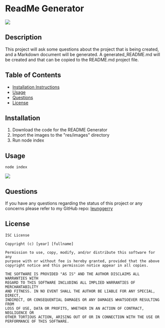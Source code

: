 # ReadMe Generator
  [<img src="https://img.shields.io/badge/license-ISC-green">](#license)
## Description 
This project will ask some questions about the project that is being created, and a Markdown document will be generated. A generated_README.md will be created and that can be copied to the README.md project file.


## Table of Contents
- [Installation Instructions](#installation)
- [Usage](#usage)
- [Questions](#questions)
- [License](#license)

## Installation
1. Download the code for the README Generator
2. Import the images to the "res/images" directory
3. Run 
    node index

## Usage
    node index


![](./res/images/applicationVideo.gif)


## Questions
If you have any questions regarding the status of this project or any concerns please refer to my GitHub repo:
[leunggerry](https://github.com/leunggerry)

## License
    ISC License

    Copyright (c) [year] [fullname]

    Permission to use, copy, modify, and/or distribute this software for any
    purpose with or without fee is hereby granted, provided that the above
    copyright notice and this permission notice appear in all copies.
        
    THE SOFTWARE IS PROVIDED "AS IS" AND THE AUTHOR DISCLAIMS ALL WARRANTIES WITH
    REGARD TO THIS SOFTWARE INCLUDING ALL IMPLIED WARRANTIES OF MERCHANTABILITY
    AND FITNESS. IN NO EVENT SHALL THE AUTHOR BE LIABLE FOR ANY SPECIAL, DIRECT,
    INDIRECT, OR CONSEQUENTIAL DAMAGES OR ANY DAMAGES WHATSOEVER RESULTING FROM
    LOSS OF USE, DATA OR PROFITS, WHETHER IN AN ACTION OF CONTRACT, NEGLIGENCE OR
    OTHER TORTIOUS ACTION, ARISING OUT OF OR IN CONNECTION WITH THE USE OR
    PERFORMANCE OF THIS SOFTWARE.

